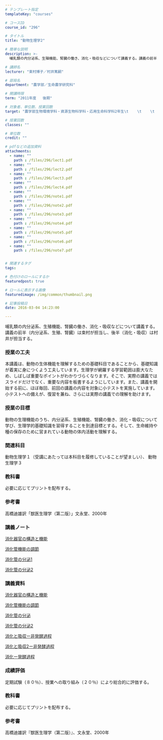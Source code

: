```yaml
---
# テンプレート指定
templateKey: "courses"

# コースID
course_id: "296"

# タイトル
title: "動物生理学2"

# 簡単な説明
description: >-
  哺乳類の内分泌系、生殖機能、腎臓の働き、消化・吸収などについて講義する。講義の前半（内分泌系、生殖、腎臓）は束村が担当し、後半（消化・吸収）は村井が担当する。...

# 講師名
lecturer: "束村博子／村井篤嗣"

# 部局名
department: "農学部／生命農学研究科"

# 開講時限
term: "2011年度	後期"

# 対象者、単位数、授業回数
target: "農学部生物環境学科・資源生物科学科・応用生命科学科2年生\t    \t    \t    \t    2単位、週1回全15回"

# 授業回数
classes: ""

# 単位数
credit: ""

# pdfなどの追加資料
attachments: 
  - name: "" 
    path : /files/296/lect1.pdf
  - name: "" 
    path : /files/296/lect2.pdf
  - name: "" 
    path : /files/296/lect3.pdf
  - name: "" 
    path : /files/296/lect4.pdf
  - name: "" 
    path : /files/296/note1.pdf
  - name: "" 
    path : /files/296/note2.pdf
  - name: "" 
    path : /files/296/note3.pdf
  - name: "" 
    path : /files/296/note4.pdf
  - name: "" 
    path : /files/296/note5.pdf
  - name: "" 
    path : /files/296/note6.pdf
  - name: "" 
    path : /files/296/note7.pdf


# 関連するタグ
tags:

# 色付けのロールにするか
featuredpost: true

# ロールに表示する画像
featuredimage: /img/common/thumbnail.png

# 記事投稿日
date: 2016-03-04 14:23:00

---
```

哺乳類の内分泌系、生殖機能、腎臓の働き、消化・吸収などについて講義する。講義の前半（内分泌系、生殖、腎臓）は束村が担当し、後半（消化・吸収）は村井が担当する。
### 授業の工夫

本講義は、動物の生体機能を理解するための基礎科目であることから、基礎知識が着実に身につくよう工夫しています。生理学が網羅する学習範囲は膨大なため、しばしば重要なポイントがわかりづらくなります。そこで、実際の講義ではスライドだけでなく、重要な内容を板書するようにしています。また、講義を開始する前に、ほぼ毎回、前回の講義の内容を対象に小テストを実施しています。小テストへの備えが、復習を兼ね、さらには実際の講義での理解を助けます。

### 授業の目標

動物の生理機能のうち、内分泌系、生殖機能、腎臓の働き、消化・吸収について学び、生理学的基礎知識を習得することを到達目標とする。そして、生命維持や種の保存のために営まれている動物の体内活動を理解する。

### 関連科目

動物生理学１（受講にあたっては本科目を履修していることが望ましい）、 動物生理学３ 

### 教科書

必要に応じてプリントを配布する。

### 参考書 

高橋迪雄訳「獣医生理学（第二版）」文永堂、2000年

### 講義ノート


[消化器官の構造と機能](/files/296/lect1.pdf) 

[消化管機能の調節](/files/296/lect2.pdf) 

[消化管の分泌1](/files/296/lect3.pdf) 

[消化管の分泌2](/files/296/lect4.pdf) 

### 講義資料


[消化器官の構造と機能](/files/296/note1.pdf) 

[消化管機能の調節](/files/296/note2.pdf) 

[消化管の分泌](/files/296/note3.pdf) 

[消化管の分泌2](/files/296/note4.pdf) 

[消化と吸収ー非発酵過程](/files/296/note5.pdf) 

[消化と吸収2ー非発酵過程](/files/296/note6.pdf) 

[消化ー発酵過程](/files/296/note7.pdf) 

### 成績評価

定期試験（８０％）、授業への取り組み（２０％）により総合的に評価する。
### 教科書

必要に応じてプリントを配布する。

### 参考書

高橋迪雄訳『獣医生理学（第二版）』、文永堂、2000年